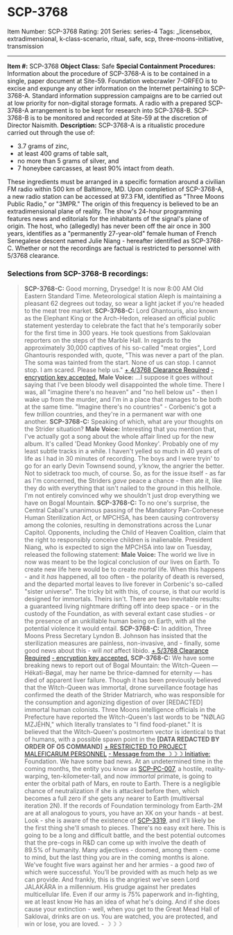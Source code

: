 # SCP-3768
Item Number: SCP-3768
Rating: 201
Series: series-4
Tags: _licensebox, extradimensional, k-class-scenario, ritual, safe, scp, three-moons-initiative, transmission

---

**Item #:** SCP-3768
**Object Class:** Safe
**Special Containment Procedures:** Information about the procedure of SCP-3768-A is to be contained in a single, paper document at Site-59. Foundation webcrawler 7-ORFEO is to excise and expunge any other information on the Internet pertaining to SCP-3768-A. Standard information suppression campaigns are to be carried out at low priority for non-digital storage formats.
A radio with a prepared SCP-3768-A arrangement is to be kept for research into SCP-3768-B. SCP-3768-B is to be monitored and recorded at Site-59 at the discretion of Director Naismith.
**Description:** SCP-3768-A is a ritualistic procedure carried out through the use of:
  * 3.7 grams of zinc,
  * at least 400 grams of table salt,
  * no more than 5 grams of silver, and
  * 7 honeybee carcasses, at least 90% intact from death.

These ingredients must be arranged in a specific formation around a civilian FM radio within 500 km of Baltimore, MD.
Upon completion of SCP-3768-A, a new radio station can be accessed at 97.3 FM, identified as "Three Moons Public Radio," or "3MPR." The origin of this frequency is believed to be an extradimensional plane of reality.
The show's 24-hour programming features news and editorials for the inhabitants of the signal's plane of origin. The host, who (allegedly) has never been off the air once in 300 years, identifies as a "permanently 27-year-old" female human of French Senegalese descent named Julie Niang - hereafter identified as SCP-3768-C.
Whether or not the recordings are factual is restricted to personnel with 5/3768 clearance.
### Selections from SCP-3768-B recordings:
> **SCP-3768-C:** Good morning, Drysedge! It is now 8:00 AM Old Eastern Standard Time. Meteorological station Aleph is maintaining a pleasant 62 degrees out today, so wear a light jacket if you're headed to the meat tree market.
> **SCP-3768-C:** Lord Ghantouris, also known as the Elephant King or the Arch-Hedon, released an official public statement yesterday to celebrate the fact that he's temporarily sober for the first time in 300 years. He took questions from Saklovaian reporters on the steps of the Marble Hall. In regards to the approximately 30,000 captives of his so-called "meat orgies", Lord Ghantouris responded with, quote, "This was never a part of the plan. The soma was tainted from the start. None of us can stop. I cannot stop. I am scared. Please help us."
[\+ 4/3768 Clearance Required](javascript:;)
[\- encryption key accepted.](javascript:;)
> **Male Voice:** …I suppose it goes without saying that I've been bloody well disappointed the whole time. There I was, all "imagine there's no heaven" and "no hell below us" - then I wake up from the murder, and I'm in a place that manages to be both at the same time. "Imagine there's no countries" - Corbenic's got a few _trillion_ countries, and they're in a permanent war with one another.
> **SCP-3768-C:** Speaking of which, what are your thoughts on the Strider situation?
> **Male Voice:** Interesting that you mention that, I've actually got a song about the whole affair lined up for the new album. It's called 'Dead Monkey Good Monkey'. Probably one of my least subtle tracks in a while. I haven't yelled so much in 40 years of life as I had in 30 minutes of recording. The boys and I were tryin' to go for an early Devin Townsend sound, y'know, the angrier the better.
> Not to sidetrack too much, of course. So, as for the issue itself - as far as I'm concerned, the Striders _gave_ peace a chance - then ate it, like they do with everything that isn't nailed to the ground in this hellhole. I'm not entirely convinced why we shouldn't just drop everything we have on Bogal Mountain.
> **SCP-3768-C:** To no one's surprise, the Central Cabal's unanimous passing of the Mandatory Pan-Corbenese Human Sterilization Act, or MPCHSA, has been causing controversy among the colonies, resulting in demonstrations across the Lunar Capitol. Opponents, including the Child of Heaven Coalition, claim that the right to responsibly conceive children is inalienable.
> President Niang, who is expected to sign the MPCHSA into law on Tuesday, released the following statement:
> **Male Voice:** The world we live in now was meant to be the logical conclusion of our lives on Earth. To create new life here would be to create _mortal_ life.
> When this happens - and it _has_ happened, all too often - the polarity of death is reversed, and the departed mortal leaves to live forever in Corbenic's so-called "sister universe".
> The tricky bit with this, of course, is that our world is designed for immortals. Theirs isn't.
> There are two inevitable results: a guaranteed living nightmare drifting off into deep space - or in the custody of the Foundation, as with several extant case studies - or the presence of an unkillable human being on Earth, with all the potential violence it would entail.
> **SCP-3768-C:** In addition, Three Moons Press Secretary Lyndon B. Johnson has insisted that the sterilization measures are painless, non-invasive, and - finally, some good news about this - will _not_ affect libido.
[\+ 5/3768 Clearance Required](javascript:;)
[\- encryption key accepted.](javascript:;)
> **SCP-3768-C:** We have some breaking news to report out of Bogal Mountain: the Witch-Queen — Hékati-Bøgal, may her name be thrice-damned for eternity — has died of apparent liver failure.
> Though it has been previously believed that the Witch-Queen was immortal, drone surveillance footage has confirmed the death of the Strider Matriarch, who was responsible for the consumption and agonizing digestion of over [REDACTED] immortal human colonists.
> Three Moons intelligence officials in the Prefecture have reported the Witch-Queen's last words to be "NØLAG MZJÉHN," which literally translates to "I find food-planet."
> It is believed that the Witch-Queen's postmortem vector is identical to that of humans, with a possible spawn point in the **[DATA REDACTED BY ORDER OF O5 COMMAND]**
[\+ RESTRICTED TO PROJECT MALEFICARUM PERSONNEL](javascript:;)
[\- Message from the ☽☽☽ Initiative:](javascript:;)
> Foundation. We have some bad news.
> At an undetermined time in the coming months, the entity you know as [SCP-PC-007](http://www.scp-wiki.net/operation-galahad), a hostile, reality-warping, ten-kilometer-tall, and now _immortal_ primate, is going to enter the orbital path of Mars, en route to Earth.
> There is a negligible chance of neutralization if she is attacked before then, which becomes a full zero if she gets any nearer to Earth (multiversal iteration 2N). If the records of Foundation terminology from Earth-2M are at all analogous to yours, you have an XK on your hands - at best.
> Look - she is aware of the existence of [SCP-3319](/scp-3319), and it'll likely be the first thing she'll smash to pieces. There's no easy exit here.
> This is going to be a long and difficult battle, and the best potential outcomes that the pre-cogs in R&D can come up with involve the death of 89.5% of humanity.
> Many adjectives - doomed, among them - come to mind, but the last thing you are in the coming months is alone. We've fought five wars against her and her armies - a good _two_ of which were successful. You’ll be provided with as much help as we can provide.
> And frankly, this is the angriest we've seen Lord JALAKÅRA in a millennium. His grudge against her predates multicellular life. Even if our army is 75% paperwork and in-fighting, we at least know He has an idea of what he's doing.
> And if she does cause your extinction - well, when you get to the Great Mead Hall of Saklovai, drinks are on us.
> You are watched, you are protected, and win or lose, you are loved.
> \- ☽☽☽